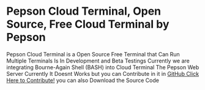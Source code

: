 # Pepson Cloud Terminal, Open Source, Free Cloud Terminal by Pepson
Pepson Cloud Terminal is a Open Source Free Terminal that Can Run Multiple Terminals Is In Development and Beta Testings Currently we are integrating Bourne-Again Shell (BASH) into Cloud Terminal
The Pepson Web Server
Currently It Doesnt Works but you can Contribute in it in <a href="https://github.com/Pepson-Systems/cloud-terminal">GitHub Click Here to Contribute!</a> you can also <a download="https://github.com/Pepson-Systems/cloud-terminal/archive/refs/heads/main.zip">Download the Source Code</a>
